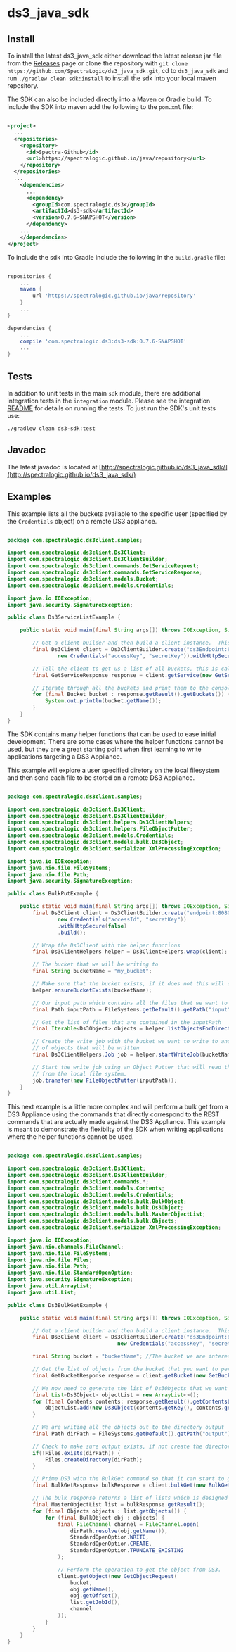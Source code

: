 ds3_java_sdk
============

## Install

To install the latest ds3_java_sdk either download the latest release jar file from the [Releases](../../releases) page or clone the repository with `git clone https://github.com/SpectraLogic/ds3_java_sdk.git`, cd to `ds3_java_sdk` and run `./gradlew clean sdk:install` to install the sdk into your local maven repository.

The SDK can also be included directly into a Maven or Gradle build.  To include the SDK  into maven add the following to the `pom.xml` file:

```xml

<project>
  ...
  <repositories>
    <repository>
      <id>Spectra-Github</id>
      <url>https://spectralogic.github.io/java/repository</url>
    </repository>
  </repositories>
  ...
    <dependencies>
      ...
      <dependency>
        <groupId>com.spectralogic.ds3</groupId>
        <artifactId>ds3-sdk</artifactId>
        <version>0.7.6-SNAPSHOT</version>
      </dependency>
    ...  
    </dependencies>
</project>

```

To include the sdk into Gradle include the following in the `build.gradle` file:

```groovy

repositories {
    ...
    maven {
        url 'https://spectralogic.github.io/java/repository'
    }
    ...
}

dependencies {
    ...
    compile 'com.spectralogic.ds3:ds3-sdk:0.7.6-SNAPSHOT'
    ...
}

```

## Tests

In addition to unit tests in the main `sdk` module, there are additional integration tests in the `integration` module.  Please see the integration [README](integration/README.md) for details on running the tests.  To just run the SDK's unit tests use:

    ./gradlew clean ds3-sdk:test

## Javadoc

The latest javadoc is located at [http://spectralogic.github.io/ds3_java_sdk/](http://spectralogic.github.io/ds3_java_sdk/)

## Examples

This example lists all the buckets available to the specific user (specified by the `Credentials` object) on a remote DS3 appliance.

```java

package com.spectralogic.ds3client.samples;

import com.spectralogic.ds3client.Ds3Client;
import com.spectralogic.ds3client.Ds3ClientBuilder;
import com.spectralogic.ds3client.commands.GetServiceRequest;
import com.spectralogic.ds3client.commands.GetServiceResponse;
import com.spectralogic.ds3client.models.Bucket;
import com.spectralogic.ds3client.models.Credentials;

import java.io.IOException;
import java.security.SignatureException;

public class Ds3ServiceListExample {

    public static void main(final String args[]) throws IOException, SignatureException {

        // Get a client builder and then build a client instance.  This is the main entry point to the SDK.
        final Ds3Client client = Ds3ClientBuilder.create("ds3Endpoint:8080",
                new Credentials("accessKey", "secretKey")).withHttpSecure(false).build();

        // Tell the client to get us a list of all buckets, this is called a service list.
        final GetServiceResponse response = client.getService(new GetServiceRequest());

        // Iterate through all the buckets and print them to the console.
        for (final Bucket bucket : response.getResult().getBuckets()) {
            System.out.println(bucket.getName());
        }
    }
}

```

The SDK contains many helper functions that can be used to ease initial development.  There are some cases where the helper functions cannot be used, but they are a great starting point when first learning to write applications targeting a DS3 Appliance.

This example will explore a user specified diretory on the local filesystem and then send each file to be stored on a remote DS3 Appliance.

```java

package com.spectralogic.ds3client.samples;

import com.spectralogic.ds3client.Ds3Client;
import com.spectralogic.ds3client.Ds3ClientBuilder;
import com.spectralogic.ds3client.helpers.Ds3ClientHelpers;
import com.spectralogic.ds3client.helpers.FileObjectPutter;
import com.spectralogic.ds3client.models.Credentials;
import com.spectralogic.ds3client.models.bulk.Ds3Object;
import com.spectralogic.ds3client.serializer.XmlProcessingException;

import java.io.IOException;
import java.nio.file.FileSystems;
import java.nio.file.Path;
import java.security.SignatureException;

public class BulkPutExample {

    public static void main(final String args[]) throws IOException, SignatureException, XmlProcessingException {
        final Ds3Client client = Ds3ClientBuilder.create("endpoint:8080",
                new Credentials("accessId", "secretKey"))
                .withHttpSecure(false)
                .build();

        // Wrap the Ds3Client with the helper functions
        final Ds3ClientHelpers helper = Ds3ClientHelpers.wrap(client);

        // The bucket that we will be writing to
        final String bucketName = "my_bucket";

        // Make sure that the bucket exists, if it does not this will create it
        helper.ensureBucketExists(bucketName);

        // Our input path which contains all the files that we want to transfer
        final Path inputPath = FileSystems.getDefault().getPath("input");

        // Get the list of files that are contained in the inputPath
        final Iterable<Ds3Object> objects = helper.listObjectsForDirectory(inputPath);

        // Create the write job with the bucket we want to write to and the list
        // of objects that will be written
        final Ds3ClientHelpers.Job job = helper.startWriteJob(bucketName, objects);

        // Start the write job using an Object Putter that will read the files
        // from the local file system.
        job.transfer(new FileObjectPutter(inputPath));
    }
}

```

This next example is a little more complex and will perform a bulk get from a DS3 Appliance using the commands that directly correspond to the REST commands that are actually made against the DS3 Appliance.  This example is meant to demonstrate the flexibilty of the SDK when writing applications where the helper functions cannot be used.

```java

package com.spectralogic.ds3client.samples;

import com.spectralogic.ds3client.Ds3Client;
import com.spectralogic.ds3client.Ds3ClientBuilder;
import com.spectralogic.ds3client.commands.*;
import com.spectralogic.ds3client.models.Contents;
import com.spectralogic.ds3client.models.Credentials;
import com.spectralogic.ds3client.models.bulk.BulkObject;
import com.spectralogic.ds3client.models.bulk.Ds3Object;
import com.spectralogic.ds3client.models.bulk.MasterObjectList;
import com.spectralogic.ds3client.models.bulk.Objects;
import com.spectralogic.ds3client.serializer.XmlProcessingException;

import java.io.IOException;
import java.nio.channels.FileChannel;
import java.nio.file.FileSystems;
import java.nio.file.Files;
import java.nio.file.Path;
import java.nio.file.StandardOpenOption;
import java.security.SignatureException;
import java.util.ArrayList;
import java.util.List;

public class Ds3BulkGetExample {

    public static void main(final String args[]) throws IOException, SignatureException, XmlProcessingException {

        // Get a client builder and then build a client instance.  This is the main entry point to the SDK.
        final Ds3Client client = Ds3ClientBuilder.create("ds3Endpoint:8080",
                                   new Credentials("accessKey", "secretKey")).withHttpSecure(false).build();

        final String bucket = "bucketName"; //The bucket we are interested in getting objects from.

        // Get the list of objects from the bucket that you want to perform the bulk get with.
        final GetBucketResponse response = client.getBucket(new GetBucketRequest(bucket));

        // We now need to generate the list of Ds3Objects that we want to get from DS3.
        final List<Ds3Object> objectList = new ArrayList<>();
        for (final Contents contents: response.getResult().getContentsList()){
            objectList.add(new Ds3Object(contents.getKey(), contents.getSize()));
        }

        // We are writing all the objects out to the directory output
        final Path dirPath = FileSystems.getDefault().getPath("output");

        // Check to make sure output exists, if not create the directory
        if(!Files.exists(dirPath)) {
            Files.createDirectory(dirPath);
        }

        // Prime DS3 with the BulkGet command so that it can start to get objects off of tape.
        final BulkGetResponse bulkResponse = client.bulkGet(new BulkGetRequest(bucket, objectList));

        // The bulk response returns a list of lists which is designed to optimize data transmission from DS3.
        final MasterObjectList list = bulkResponse.getResult();
        for (final Objects objects : list.getObjects()) {
            for (final BulkObject obj : objects) {
                final FileChannel channel = FileChannel.open(
                    dirPath.resolve(obj.getName()),
                    StandardOpenOption.WRITE,
                    StandardOpenOption.CREATE,
                    StandardOpenOption.TRUNCATE_EXISTING
                );

                // Perform the operation to get the object from DS3.
                client.getObject(new GetObjectRequest(
                    bucket,
                    obj.getName(),
                    obj.getOffset(),
                    list.getJobId(),
                    channel
                ));
            }
        }
    }
}

```
